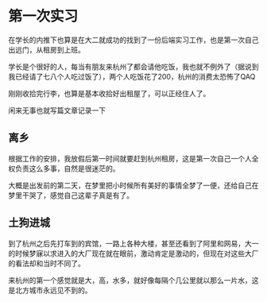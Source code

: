 # 第一次实习

在学长的内推下也算是在大二就成功的找到了一份后端实习工作，也是第一次自己出远门，从租房到上班。

学长是个很好的人，每当有朋友来杭州了都会请他吃饭，我也就不例外了（据说到我已经请了七八个人吃过饭了），两个人吃饭花了200，杭州的消费太恐怖了QAQ

刚刚收拾完行李，也算是基本收拾好出租屋了，可以正经住人了。

闲来无事也就写篇文章记录一下

## 离乡

根据工作的安排，我放假后第一时间就要赶到杭州租房，这是第一次自己一个人全权负责这么多事，自然是很迷茫的。

大概是出发前的第二天，在梦里把小时候所有美好的事情全梦了一便，还给自己在梦里干哭了，感觉自己这辈子真是有了。

## 土狗进城

到了杭州之后先打车到的宾馆，一路上各种大楼，甚至还看到了阿里和网易，大一的时候梦寐以求进入的大厂现在就在眼前，激动肯定是激动的，但现在对这些大厂的看法却和当时不同了。

来杭州的第一个感觉就是大，高，水多，就好像每隔个几公里就以那么一片水，这是北方城市永远见不到的。


